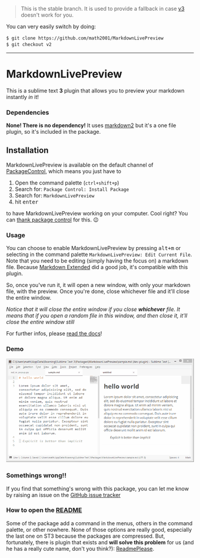 > This is the stable branch. It is used to provide a fallback in case [v3][]
> doesn't work for you.

You can very easily switch by doing:

```bash
$ git clone https://github.com/math2001/MarkdownLivePreview
$ git checkout v2
```

[v3]: https://github.com/math2001/MarkdownLivePreview/milestone/1

---

# MarkdownLivePreview

This is a sublime text **3** plugin that allows you to preview your markdown instantly *in* it!

### Dependencies

**None! There is no dependency!** It uses [markdown2](https://github.com/trentm/python-markdown2) but it's a one file plugin, so it's included in the package.

## Installation

MarkdownLivePreview is available on the default channel of
[PackageControl](http://packagecontrol.io), which means you just have to

1. Open the command palette (`ctrl+shift+p`)
2. Search for: `Package Control: Install Package`
3. Search for: `MarkdownLivePreview`
4. hit <kbd>enter</kbd>

to have MarkdownLivePreview working on your computer. Cool right? You can
[thank package control](https://packagecontrol.io/say_thanks) for this. :wink:

### Usage

You can choose to enable MarkdownLivePreview by pressing <kbd>alt+m</kbd> or selecting in the
command palette `MarkdownLivePreview: Edit Current File`. Note that you need to be editing (simply
having the focus on) a markdown file. Because [Markdown Extended][markdown-extended] did a good job,
it's compatible with this plugin.

So, once you've run it, it will open a new window, with only your markdown file, with the preview.
Once you're done, close whichever file and it'll close the entire window.

*Notice that it will close the entire window if you close __whichever__ file. It means that if you*
*open a random file in this window, and then close it, it'll close the entire window still*

For further infos, please [read the docs](https://math2001.github.io/MarkdownLivePreview/)!

### Demo

![demo](demo.gif)

### Somethings wrong!!

If you find that something's wrong with this package, you can let me know by raising an issue on the
[GitHub issue tracker][github-issue-tracker]

### How to open the [README][]

Some of the package add a command in the menus, others in the command palette, or other nowhere.
None of those options are really good, especially the last one on ST3 because the packages are
compressed. But, fortunately, there is plugin that exists and **will solve this problem** for us
(and he has a really cute name, don't you think?):
[ReadmePlease](https://packagecontrol.io/packages/ReadmePlease).

[markdown-extended]: https://packagecontrol.io/packages/Markdown%20Extended
[github-issue-tracker]: https://github.com/math2001/MarkdownLivePreview/issues
[st-css-rules]: http://www.sublimetext.com/docs/3/minihtml.html#css
[README]: http://github.com/math2001/MarkdownLivePreview/README.md
